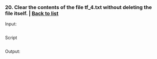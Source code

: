 ### <a id='task_20'>20. Clear the contents of the file tf_4.txt without deleting the file itself.</a>  |  [Back to list](#back_to_list)

Input:
``` bash

```

Script
```

```

Output:
```

```
